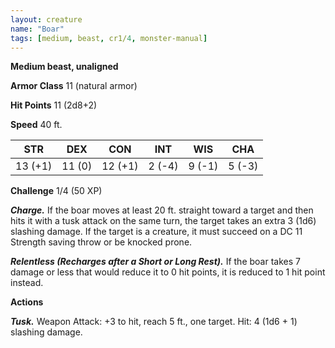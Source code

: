 ```yaml
---
layout: creature
name: "Boar"
tags: [medium, beast, cr1/4, monster-manual]
---
```


**Medium beast, unaligned**

**Armor Class** 11 (natural armor)

**Hit Points** 11 (2d8+2)

**Speed** 40 ft.

|   STR   |   DEX   |   CON   |   INT   |   WIS   |   CHA   |
|:-----:|:-----:|:-----:|:-----:|:-----:|:-----:|
| 13 (+1) | 11 (0) | 12 (+1) | 2 (-4) | 9 (-1) | 5 (-3) |

**Challenge** 1/4 (50 XP)

***Charge.*** If the boar moves at least 20 ft. straight toward a target and then hits it with a tusk attack on the same turn, the target takes an extra 3 (1d6) slashing damage. If the target is a creature, it must succeed on a DC 11 Strength saving throw or be knocked prone.

***Relentless (Recharges after a Short or Long Rest).*** If the boar takes 7 damage or less that would reduce it to 0 hit points, it is reduced to 1 hit point instead.

**Actions**

***Tusk.*** Weapon Attack: +3 to hit, reach 5 ft., one target. Hit: 4 (1d6 + 1) slashing damage.

